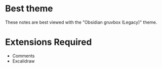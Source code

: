 # Best theme
These notes are best viewed with the "Obsidian gruvbox (Legacy)" theme.

# Extensions Required
- Comments
- Excalidraw